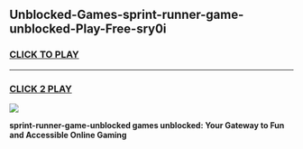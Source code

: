 
## Unblocked-Games-sprint-runner-game-unblocked-Play-Free-sry0i
<h3>
<a href="https://premium76.site?title=sprint-runner-game-unblocked&ref=22A">CLICK TO PLAY</a></h3>
<hr>

<h3>
<a href="https://premium76.site?title=sprint-runner-game-unblocked&ref=22A">CLICK 2 PLAY</a>
  
</h3>

<a href="https://premium76.site?title=sprint-runner-game-unblocked&ref=22A"><img src="https://clearcache.store/games.png"></a>


**sprint-runner-game-unblocked games unblocked: Your Gateway to Fun and Accessible Online Gaming**

